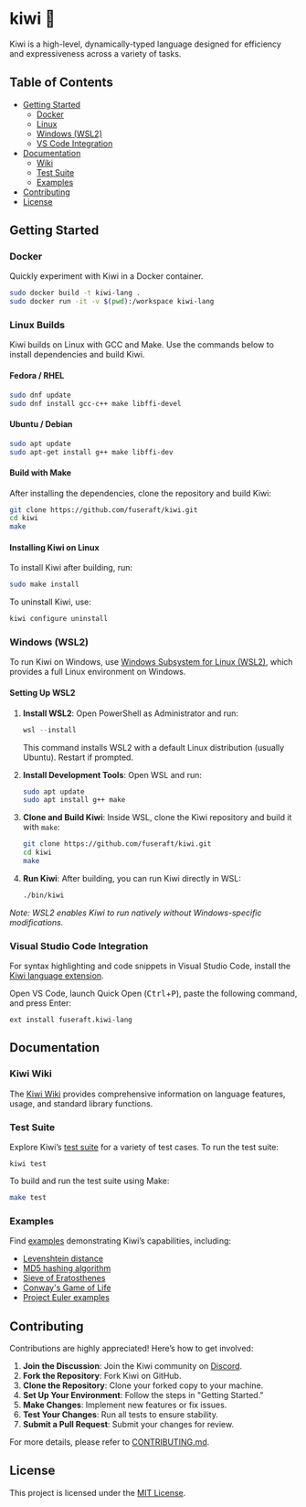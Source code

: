 # kiwi 🥝

Kiwi is a high-level, dynamically-typed language designed for efficiency and expressiveness across a variety of tasks.

## Table of Contents

- [Getting Started](#getting-started)
  - [Docker](#docker)
  - [Linux](#linux-builds)
  - [Windows (WSL2)](#windows-wsl2)
  - [VS Code Integration](#visual-studio-code-integration)
- [Documentation](#documentation)
  - [Wiki](#kiwi-wiki)
  - [Test Suite](#test-suite)
  - [Examples](#examples)
- [Contributing](#contributing)
- [License](#license)

## Getting Started

### Docker

Quickly experiment with Kiwi in a Docker container.

```bash
sudo docker build -t kiwi-lang .
sudo docker run -it -v $(pwd):/workspace kiwi-lang
```

### Linux Builds

Kiwi builds on Linux with GCC and Make. Use the commands below to install dependencies and build Kiwi.

#### Fedora / RHEL

```bash
sudo dnf update
sudo dnf install gcc-c++ make libffi-devel
```

#### Ubuntu / Debian

```bash
sudo apt update
sudo apt-get install g++ make libffi-dev
```

#### Build with Make

After installing the dependencies, clone the repository and build Kiwi:

```bash
git clone https://github.com/fuseraft/kiwi.git
cd kiwi
make
```

#### Installing Kiwi on Linux

To install Kiwi after building, run:

```bash
sudo make install
```

To uninstall Kiwi, use:

```bash
kiwi configure uninstall
```

### Windows (WSL2)

To run Kiwi on Windows, use [Windows Subsystem for Linux (WSL2)](https://learn.microsoft.com/en-us/windows/wsl/), which provides a full Linux environment on Windows.

#### Setting Up WSL2

1. **Install WSL2**: Open PowerShell as Administrator and run:
   ```powershell
   wsl --install
   ```
   This command installs WSL2 with a default Linux distribution (usually Ubuntu). Restart if prompted.

2. **Install Development Tools**: Open WSL and run:
   ```bash
   sudo apt update
   sudo apt install g++ make
   ```

3. **Clone and Build Kiwi**: Inside WSL, clone the Kiwi repository and build it with `make`:
   ```bash
   git clone https://github.com/fuseraft/kiwi.git
   cd kiwi
   make
   ```

4. **Run Kiwi**: After building, you can run Kiwi directly in WSL:
   ```bash
   ./bin/kiwi
   ```

*Note: WSL2 enables Kiwi to run natively without Windows-specific modifications.*

### Visual Studio Code Integration

For syntax highlighting and code snippets in Visual Studio Code, install the [Kiwi language extension](https://marketplace.visualstudio.com/items?itemName=fuseraft.kiwi-lang).

Open VS Code, launch Quick Open (<kbd>Ctrl</kbd>+<kbd>P</kbd>), paste the following command, and press Enter:

```
ext install fuseraft.kiwi-lang
```

## Documentation

### Kiwi Wiki

The [Kiwi Wiki](docs/README.md) provides comprehensive information on language features, usage, and standard library functions.

### Test Suite

Explore Kiwi’s [test suite](test.🥝) for a variety of test cases. To run the test suite:

```shell
kiwi test
```

To build and run the test suite using Make:

```bash
make test
```

### Examples

Find [examples](examples/) demonstrating Kiwi’s capabilities, including:

- [Levenshtein distance](examples/algo/levenshtein.kiwi)
- [MD5 hashing algorithm](examples/algo/md5_hash.kiwi)
- [Sieve of Eratosthenes](examples/algo/sieve_of_eratosthenes.kiwi)
- [Conway's Game of Life](examples/cellular_automata/life.kiwi)
- [Project Euler examples](examples/project_euler/)

## Contributing

Contributions are highly appreciated! Here’s how to get involved:

1. **Join the Discussion**: Join the Kiwi community on [Discord](https://discord.gg/9PW3857Bxs).
2. **Fork the Repository**: Fork Kiwi on GitHub.
3. **Clone the Repository**: Clone your forked copy to your machine.
4. **Set Up Your Environment**: Follow the steps in "Getting Started."
5. **Make Changes**: Implement new features or fix issues.
6. **Test Your Changes**: Run all tests to ensure stability.
7. **Submit a Pull Request**: Submit your changes for review.

For more details, please refer to [CONTRIBUTING.md](CONTRIBUTING.md).

## License

This project is licensed under the [MIT License](LICENSE).